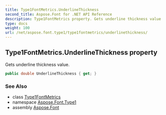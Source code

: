```yaml
---
title: Type1FontMetrics.UnderlineThickness
second_title: Aspose.Font for .NET API Reference
description: Type1FontMetrics property. Gets underline thickness value
type: docs
weight: 100
url: /net/aspose.font.type1/type1fontmetrics/underlinethickness/
---
```

## Type1FontMetrics.UnderlineThickness property

Gets underline thickness value.

```csharp
public double UnderlineThickness { get; }
```

### See Also

* class [Type1FontMetrics](../)
* namespace [Aspose.Font.Type1](../../../aspose.font.type1/)
* assembly [Aspose.Font](../../../)


